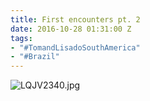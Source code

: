 ```yaml
---
title: First encounters pt. 2
date: 2016-10-28 01:31:00 Z
tags:
- "#TomandLisadoSouthAmerica"
- "#Brazil"
---
```


![LQJV2340.jpg](/uploads/LQJV2340.jpg)
